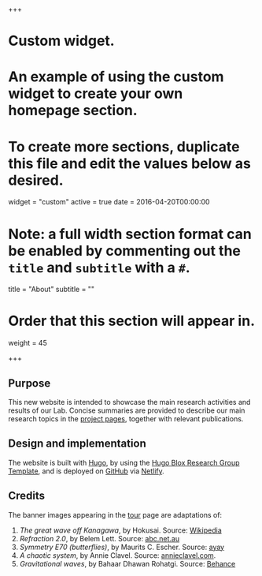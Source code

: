 +++
# Custom widget.
# An example of using the custom widget to create your own homepage section.
# To create more sections, duplicate this file and edit the values below as desired.
widget = "custom"
active = true
date = 2016-04-20T00:00:00

# Note: a full width section format can be enabled by commenting out the `title` and `subtitle` with a `#`.
title = "About"
subtitle = ""

# Order that this section will appear in.
weight = 45

+++

## Purpose
This new website is intended to showcase the main research activities and results of our Lab.
Concise summaries are provided to describe our main research topics in the [project pages](/portfolio), together with relevant publications.

## Design and implementation
The website is built with [Hugo](https://gohugo.io), by using the [Hugo Blox Research Group Template](https://hugoblox.com/templates/details/research-group/), and is deployed on [GitHub](https://github.com) via [Netlify](https://www.netlify.com).

## Credits
The banner images appearing in the [tour](/tout) page are adaptations of:
1. *The great wave off Kanagawa*, by Hokusai. Source: [Wikipedia](https://en.wikipedia.org/wiki/File:Great_Wave_off_Kanagawa2.jpg)
2. *Refraction 2.0*, by Belem Lett.
Source: [abc.net.au](http://www.abc.net.au/news/2010-08-27/belem-letts-painting-refraction-20/956554)
3. *Symmetry E70 (butterflies)*, by Maurits C. Escher. Source: [ayay](http://ayay.co.uk/arts/optical_illusion/m_c_escher/symmetry-watercolor-70-butterfly.jpg)
4. *A chaotic system*, by Annie Clavel.
Source: [annieclavel.com](http://www.annieclavel.com/galleries/ch/ch01).
5. *Gravitational waves*, by Bahaar Dhawan Rohatgi.
Source: [Behance](https://www.behance.net/gallery/30302853/The-Interstellar-Series-)

